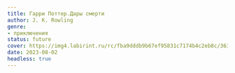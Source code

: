 ```yaml
---
title: Гарри Поттер.Дары смерти
author: J. K. Rowling
genre:
- приключения
status: future
cover: https://img4.labirint.ru/rc/fba9dddb9b67ef95831c7174b4c2eb8c/363x561q80/books16/150746/cover.jpg?1280394613
date: 2023-08-02
headless: true
---
```


